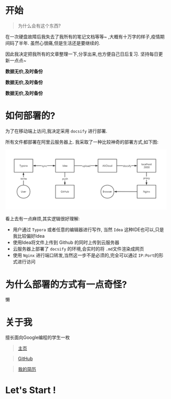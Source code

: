 # 开始
> 为什么会有这个东西?

在一次硬盘故障后我失去了我所有的笔记文档等等~ ,大概有十万字的样子,疫情期间码了半年. 虽然心很痛,但是生活还是要继续的.

因此我决定把我所有的文章整理一下,分享出来,也方便自己日后复习. 坚持每日更新一点点~

**数据无价,及时备份**

**数据无价,及时备份**

**数据无价,及时备份** 

# 如何部署的?

为了在移动端上访问,我决定采用 `docsify`  进行部署.

所有文件都部署在阿里云服务器上. 我采取了一种比较神奇的部署方式,如下图:

![image-20200923214209592](readme.assets/image-20200923214209592.png)

看上去有一点麻烦,其实逻辑很好理解:

- 用户通过 `Typora` 或者任意的编辑器进行写作, 当然 `Idea` 这种IDE也可以,只是我比较偏好Idea
- 使用Idea将文件上传到 Github 的同时上传到云服务器
- 云服务器上部署了 `docsify` 的环境,会实时的将 `.md`文件渲染成网页
- 使用 `Nginx` 进行端口转发,当然这一步不是必须的,完全可以通过 `IP:Port`的形式进行访问

# 为什么部署的方式有一点奇怪?
懒

# 关于我

擅长面向Google编程的学生一枚

> [主页](https://www.bupt.site/)

> [GitHub](https://github.com/wangzhigang1999)

> [我的简历](docs/resume/resume.md)

# Let's Start !

